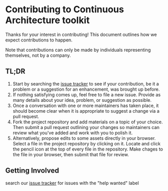 # Contributing to Continuous Architecture toolkit

Thanks for your interest in contributing! This document outlines how we expect contributions to happen.

Note that contributions can only be made by individuals representing themselves, not by a company.

## TL;DR

1. Start by searching the [issue tracker](https://github.com/michelin/Continuous-Architecture-Toolkit/issues) to see if your contribution, be it a problem or a suggestion for an enhancement, was brought up before.
2. If nothing satisfying comes up, feel free to file a new issue. Provide as many details about your idea, problem, or suggestion as possible.
3. Once a conversation with one or more maintainers has taken place, it should become clear when it is appropriate to suggest a change via a pull request.
4. Fork the project repository and add materials on a topic of your choice. Then submit a pull request outlining your changes so maintainers can review what you've added and work with you to polish it.
5. Alternatively, propose edits to some assets directly in your browser. Select a file in the project repository by clicking on it. Locate and click the pencil icon at the top of every file in the repository. Make chages to the file in your browser, then submit that file for review.

## Getting Involved

search our [issue tracker](https://github.com/michelin/Continuous-Architecture-Toolkit/issues) for issues with the "help wanted" label